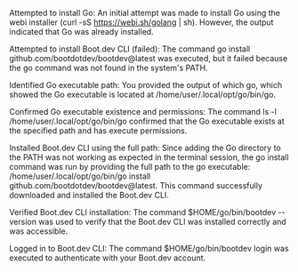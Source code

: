 Attempted to install Go: An initial attempt was made to install Go using the webi installer (curl -sS https://webi.sh/golang | sh). However, the output indicated that Go was already installed.

Attempted to install Boot.dev CLI (failed): The command go install github.com/bootdotdev/bootdev@latest was executed, but it failed because the go command was not found in the system's PATH.

Identified Go executable path: You provided the output of which go, which showed the Go executable is located at /home/user/.local/opt/go/bin/go.

Confirmed Go executable existence and permissions: The command ls -l /home/user/.local/opt/go/bin/go confirmed that the Go executable exists at the specified path and has execute permissions.

Installed Boot.dev CLI using the full path: Since adding the Go directory to the PATH was not working as expected in the terminal session, the go install command was run by providing the full path to the go executable: /home/user/.local/opt/go/bin/go install github.com/bootdotdev/bootdev@latest. This command successfully downloaded and installed the Boot.dev CLI.

Verified Boot.dev CLI installation: The command $HOME/go/bin/bootdev --version was used to verify that the Boot.dev CLI was installed correctly and was accessible.

Logged in to Boot.dev CLI: The command $HOME/go/bin/bootdev login was executed to authenticate with your Boot.dev account.
